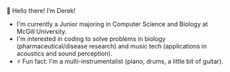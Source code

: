 👋 Hello there! I’m Derek!
- I'm currently a Junior majoring in Computer Science and Biology at McGill University.
- I'm interested in coding to solve problems in biology (pharmaceutical/disease research) and music tech (applications in acoustics and sound perception). 
- ⚡ Fun fact: I'm a multi-instrumentalist (piano, drums, a little bit of guitar).

<!---
canadianderssop/canadianderssop is a ✨ special ✨ repository because its `README.md` (this file) appears on your GitHub profile.
You can click the Preview link to take a look at your changes.
--->

